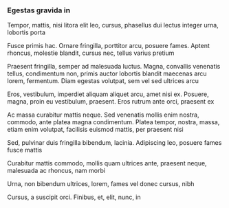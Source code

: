 ### Egestas gravida in

Tempor, mattis, nisi litora elit leo, cursus, phasellus dui lectus integer urna, lobortis porta

Fusce primis hac. Ornare fringilla, porttitor arcu, posuere fames. Aptent rhoncus, molestie blandit, cursus nec, tellus varius pretium

Praesent fringilla, semper ad malesuada luctus. Magna, convallis venenatis tellus, condimentum non, primis auctor lobortis blandit maecenas arcu lorem, fermentum. Diam egestas volutpat, sem vel sed ultrices arcu

Eros, vestibulum, imperdiet aliquam aliquet arcu, amet nisi ex. Posuere, magna, proin eu vestibulum, praesent. Eros rutrum ante orci, praesent ex

Ac massa curabitur mattis neque. Sed venenatis mollis enim nostra, commodo, ante platea magna condimentum. Platea tempor, nostra, massa, etiam enim volutpat, facilisis euismod mattis, per praesent nisi

Sed, pulvinar duis fringilla bibendum, lacinia. Adipiscing leo, posuere fames fusce mattis

Curabitur mattis commodo, mollis quam ultrices ante, praesent neque, malesuada ac rhoncus, nam morbi

Urna, non bibendum ultrices, lorem, fames vel donec cursus, nibh

Cursus, a suscipit orci. Finibus, et, elit, nunc, in


